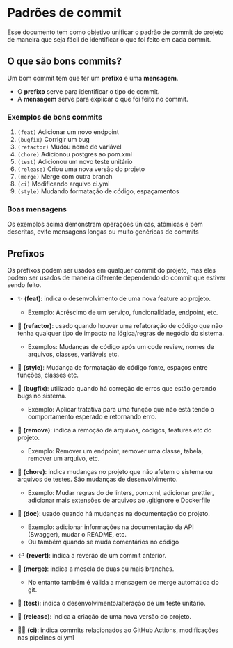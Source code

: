 # Padrões de commit
Esse documento tem como objetivo unificar o padrão de commit do projeto de maneira que seja fácil de identificar o que foi feito em cada commit.

## O que são bons commits?

Um bom commit tem que ter um **prefixo** e uma **mensagem**.
- O **prefixo** serve para identificar o tipo de commit.
- A **mensagem** serve para explicar o que foi feito no commit.

### Exemplos de bons commits

1. `(feat)` Adicionar um novo endpoint
2. `(bugfix)` Corrigir um bug
3. `(refactor)` Mudou nome de variável
4. `(chore)` Adicionou postgres ao pom.xml
5. `(test)` Adicionou um novo teste unitário
6. `(release)` Criou uma nova versão do projeto
7. `(merge)` Merge com outra branch
8. `(ci)` Modificando arquivo ci.yml
9. `(style)` Mudando formatação de código, espaçamentos

### Boas mensagens
Os exemplos acima demonstram operações únicas, atômicas e bem descritas, evite mensagens longas ou muito genéricas de commits


## Prefixos
Os prefixos podem ser usados em qualquer commit do projeto, mas eles podem ser usados de maneira diferente dependendo do commit que estiver sendo feito.


* ✨ **(feat)**: indica o desenvolvimento de uma nova feature ao projeto. 
    - Exemplo: Acréscimo de um serviço, funcionalidade, endpoint, etc.

* 🔧 **(refactor)**: usado quando houver uma refatoração de código que não tenha qualquer tipo de impacto na lógica/regras de negócio do sistema. 
    - Exemplos: Mudanças de código após um code review, nomes de arquivos, classes, variáveis etc.

* 💃 **(style)**: Mudança de formatação de código fonte, espaços entre funções, classes etc.

* 🐛 **(bugfix)**: utilizado quando há correção de erros que estão gerando bugs no sistema.
    - Exemplo: Aplicar tratativa para uma função que não está tendo o comportamento esperado e retornando erro.

* 🚫 **(remove)**: indica a remoção de arquivos, códigos, features etc do projeto.
    - Exemplo: Remover um endpoint, remover uma classe, tabela, remover um arquivo, etc.

* 🧹 **(chore)**: indica mudanças no projeto que não afetem o sistema ou arquivos de testes. São mudanças de desenvolvimento.
    - Exemplo: Mudar regras do de linters, pom.xml, adicionar prettier, adicionar mais extensões de arquivos ao .gitignore e Dockerfile

* 📝 **(doc)**: usado quando há mudanças na documentação do projeto.
    - Exemplo: adicionar informações na documentação da API (Swagger), mudar o README, etc.
    - Ou também quando se muda comentários no código

* ↩️ **(revert)**: indica a reverão de um commit anterior.

* 🎉 **(merge)**: indica a mescla de duas ou mais branches.
    - No entanto também é válida a mensagem de merge automática do git.

* 🧪 **(test)**: indica o desenvolvimento/alteração de um teste unitário.

* 🚀 **(release)**: indica a criação de uma nova versão do projeto.

* 👩‍💻 **(ci)**: indica commits relacionados ao GitHub Actions, modificações nas pipelines ci.yml


